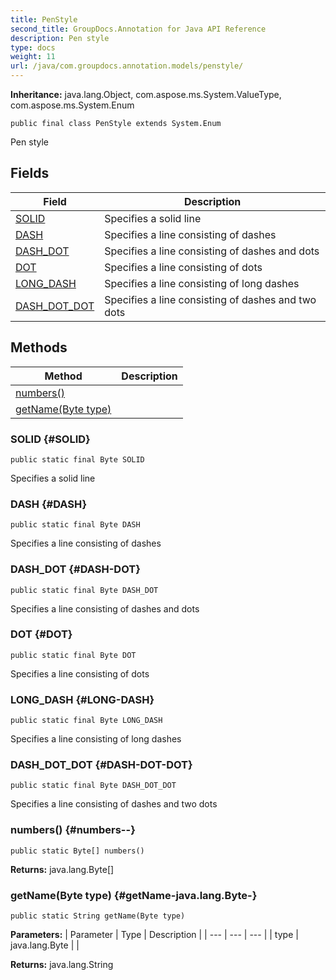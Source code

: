```yaml
---
title: PenStyle
second_title: GroupDocs.Annotation for Java API Reference
description: Pen style
type: docs
weight: 11
url: /java/com.groupdocs.annotation.models/penstyle/
---
```

**Inheritance:**
java.lang.Object, com.aspose.ms.System.ValueType, com.aspose.ms.System.Enum
```
public final class PenStyle extends System.Enum
```

Pen style
## Fields

| Field | Description |
| --- | --- |
| [SOLID](#SOLID) | Specifies a solid line |
| [DASH](#DASH) | Specifies a line consisting of dashes |
| [DASH_DOT](#DASH-DOT) | Specifies a line consisting of dashes and dots |
| [DOT](#DOT) | Specifies a line consisting of dots |
| [LONG_DASH](#LONG-DASH) | Specifies a line consisting of long dashes |
| [DASH_DOT_DOT](#DASH-DOT-DOT) | Specifies a line consisting of dashes and two dots |
## Methods

| Method | Description |
| --- | --- |
| [numbers()](#numbers--) |  |
| [getName(Byte type)](#getName-java.lang.Byte-) |  |
### SOLID {#SOLID}
```
public static final Byte SOLID
```


Specifies a solid line

### DASH {#DASH}
```
public static final Byte DASH
```


Specifies a line consisting of dashes

### DASH_DOT {#DASH-DOT}
```
public static final Byte DASH_DOT
```


Specifies a line consisting of dashes and dots

### DOT {#DOT}
```
public static final Byte DOT
```


Specifies a line consisting of dots

### LONG_DASH {#LONG-DASH}
```
public static final Byte LONG_DASH
```


Specifies a line consisting of long dashes

### DASH_DOT_DOT {#DASH-DOT-DOT}
```
public static final Byte DASH_DOT_DOT
```


Specifies a line consisting of dashes and two dots

### numbers() {#numbers--}
```
public static Byte[] numbers()
```




**Returns:**
java.lang.Byte[]
### getName(Byte type) {#getName-java.lang.Byte-}
```
public static String getName(Byte type)
```




**Parameters:**
| Parameter | Type | Description |
| --- | --- | --- |
| type | java.lang.Byte |  |

**Returns:**
java.lang.String
